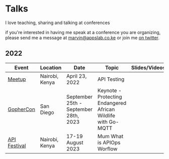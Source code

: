 # Talks

I love teaching, sharing and talking at conferences

if you're interested in having me speak at a conference you are organizing, please send me a message at marvin@appslab.co.ke or join me [on twitter](https://twitter.com/marvin_hosea).

## 2022

| Event           | Location       | Date              | Topic                                                         |   Slides/Videos           |
|-----------------|----------------|-------------------|---------------------------------------------------------------|---------------------------|
| [Meetup][1e]    | Nairobi, Kenya | April 23, 2022    | API Testing                                                   |                           |
| [GopherCon][1g] | San Diego      | September 25th - September 28th, 2023 | Keynote - Protecting Endangered African Wildlife with Go-MQTT |       |
| [API Festival][1a] | Nairobi, Kenya | 17-19 August 2023 | Mum What is APIOps Worflow |         |


[1e]: https://meetup.com
[1s]: https://speeakerdeck.com
[1g]: https://www.gophercon.com
[1a]: https://www.apifestival.africa

